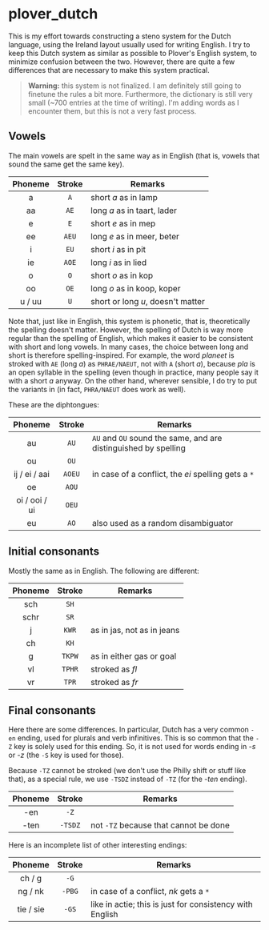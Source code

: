# plover_dutch

This is my effort towards constructing a steno system for the Dutch language, using the Ireland layout usually used for writing English. I try to keep this Dutch system as similar as possible to Plover's English system, to minimize confusion between the two. However, there are quite a few differences that are necessary to make this system practical.

> **Warning:** this system is not finalized. I am definitely still going to finetune the rules a bit more. Furthermore, the dictionary is still very small (~700 entries at the time of writing). I'm adding words as I encounter them, but this is not a very fast process.


## Vowels

The main vowels are spelt in the same way as in English (that is, vowels that sound the same get the same key).

| Phoneme | Stroke | Remarks |
|:--:|:--:|----|
| a | `A` | short _a_ as in lamp |
| aa | `AE` | long _a_ as in taart, lader |
| e | `E` | short _e_ as in mep |
| ee | `AEU` | long _e_ as in meer, beter |
| i | `EU` | short _i_ as in pit |
| ie | `AOE` | long _i_ as in lied |
| o | `O` | short _o_ as in kop |
| oo | `OE` | long _o_ as in koop, koper |
| u / uu | `U` | short or long _u_, doesn't matter |

Note that, just like in English, this system is phonetic, that is, theoretically the spelling doesn't matter. However, the spelling of Dutch is way more regular than the spelling of English, which makes it easier to be consistent with short and long vowels. In many cases, the choice between long and short is therefore spelling-inspired. For example, the word _planeet_ is stroked with `AE` (long _a_) as `PHRAE/NAEUT`, not with `A` (short _a_), because _pla_ is an open syllable in the spelling (even though in practice, many people say it with a short _a_ anyway. On the other hand, wherever sensible, I do try to put the variants in (in fact, `PHRA/NAEUT` does work as well).

These are the diphtongues:

| Phoneme | Stroke | Remarks |
|:--:|:--:|----|
| au | `AU` | `AU` and `OU` sound the same, and are distinguished by spelling |
| ou | `OU` | |
| ij / ei / aai | `AOEU` | in case of a conflict, the _ei_ spelling gets a `*` |
| oe | `AOU` | |
| oi / ooi / ui | `OEU` | |
| eu | `AO` | also used as a random disambiguator |


## Initial consonants

Mostly the same as in English. The following are different:

| Phoneme | Stroke | Remarks |
|:--:|:--:|----|
| sch | `SH` | |
| schr | `SR` | |
| j | `KWR` | as in jas, not as in jeans |
| ch | `KH` | |
| g | `TKPW` | as in either gas or goal |
| vl | `TPHR` | stroked as _fl_ |
| vr | `TPR` | stroked as _fr_ |


## Final consonants

Here there are some differences. In particular, Dutch has a very common `-en` ending, used for plurals and verb infinitives. This is so common that the `-Z` key is solely used for this ending. So, it is not used for words ending in *-s* or *-z* (the `-S` key is used for those).

Because `-TZ` cannot be stroked (we don't use the Philly shift or stuff like that), as a special rule, we use `-TSDZ` instead of `-TZ` (for the _-ten_ ending).

| Phoneme | Stroke | Remarks |
|:--:|:--:|----|
| -en | `-Z` | |
| -ten | `-TSDZ` | not `-TZ` because that cannot be done |

Here is an incomplete list of other interesting endings:

| Phoneme | Stroke | Remarks |
|:--:|:--:|----|
| ch / g | `-G` | |
| ng / nk | `-PBG` | in case of a conflict, _nk_ gets a `*` |
| tie / sie | `-GS` | like in actie; this is just for consistency with English |
